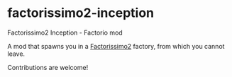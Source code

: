 # factorissimo2-inception
Factorissimo2 Inception - Factorio mod

A mod that spawns you in a [Factorissimo2](https://mods.factorio.com/mod/Factorissimo2) factory, from which you cannot leave.

Contributions are welcome!
